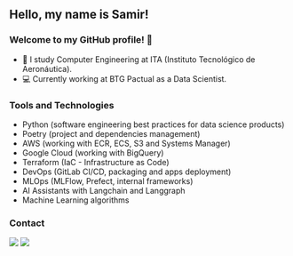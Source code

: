 ## Hello, my name is Samir!
### Welcome to my GitHub profile! 👋

- 📘 I study Computer Engineering at ITA (Instituto Tecnológico de Aeronáutica).
- 💻 Currently working at BTG Pactual as a Data Scientist.

###  Tools and Technologies

- Python (software engineering best practices for data science products)
- Poetry (project and dependencies management)
- AWS (working with ECR, ECS, S3 and Systems Manager) 
- Google Cloud (working with BigQuery)
- Terraform (IaC - Infrastructure as Code)
- DevOps (GitLab CI/CD, packaging and apps deployment)
- MLOps (MLFlow, Prefect, internal frameworks)
- AI Assistants with Langchain and Langgraph
- Machine Learning algorithms

### Contact

<div>
<a href = "mailto:samir.silva12342@gmail.com"><img src="https://img.shields.io/badge/Gmail-D14836?style=for-the-badge&logo=gmail&logoColor=white" target="_blank"></a>
<a href="https://www.linkedin.com/in/samir-nunes-da-silva/" target="_blank"><img src="https://img.shields.io/badge/-LinkedIn-%230077B5?style=for-the-badge&logo=linkedin&logoColor=white" target="_blank"></a>   
</div>

